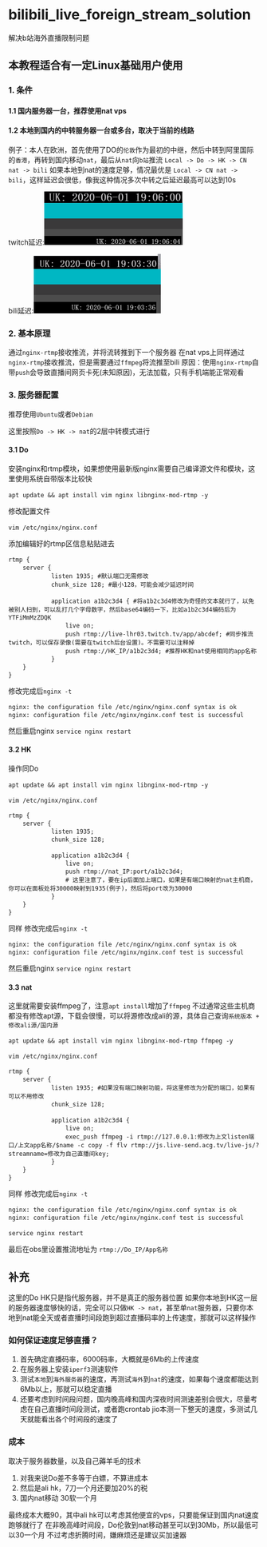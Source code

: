 # bilibili_live_foreign_stream_solution
解决b站海外直播限制问题

## 本教程适合有一定Linux基础用户使用

### 1. 条件
#### 1.1 国内服务器一台，推荐使用nat vps
#### 1.2 本地到国内的中转服务器一台或多台，取决于当前的线路
   例子：本人在欧洲，首先使用了DO的`伦敦`作为最初的中继，然后中转到阿里国际的`香港`，再转到国内移动`nat`，最后从`nat`向`b站`推流
   `Local -> Do -> HK -> CN nat -> bili`
   如果本地到nat的速度足够，情况最优是 `Local -> CN nat -> bili`，这样延迟会很低，像我这种情况多次中转之后延迟最高可以达到10s
   
   twitch延迟:![twitch_latency.png](twitch_latency.png)
   
   bili延迟:![bili_latency.png](bili_latency.png)

### 2. 基本原理
通过`nginx-rtmp`接收推流，并将流转推到下一个服务器
在nat vps上同样通过`nginx-rtmp`接收推流，但是需要通过`ffmpeg`将流推至bili
原因：使用`nginx-rtmp`自带`push`会导致直播间网页卡死(未知原因)，无法加载，只有手机端能正常观看

### 3. 服务器配置

推荐使用`Ubuntu`或者`Debian`

这里按照`Do -> HK -> nat`的2层中转模式进行

#### 3.1 Do

安装nginx和rtmp模块，如果想使用最新版nginx需要自己编译源文件和模块，这里使用系统自带版本比较快

`apt update && apt install vim nginx libnginx-mod-rtmp -y`

修改配置文件

`vim /etc/nginx/nginx.conf`

添加编辑好的rtmp区信息粘贴进去

```
rtmp {
    server {
            listen 1935; #默认端口无需修改
            chunk_size 128; #最小128，可能会减少延迟时间

            application a1b2c3d4 { #将a1b2c3d4修改为奇怪的文本就行了，以免被别人扫到，可以乱打几个字母数字，然后base64编码一下，比如a1b2c3d4编码后为YTFiMmMzZDQK
                live on;
                push rtmp://live-lhr03.twitch.tv/app/abcdef; #同步推流twitch，可以保存录像(需要在twitch后台设置)。不需要可以注释掉
                push rtmp://HK_IP/a1b2c3d4; #推荐HK和nat使用相同的app名称
            }
    }
}
```

修改完成后`nginx -t`

```
nginx: the configuration file /etc/nginx/nginx.conf syntax is ok
nginx: configuration file /etc/nginx/nginx.conf test is successful
```

然后重启nginx `service nginx restart`

#### 3.2 HK

操作同Do

`apt update && apt install vim nginx libnginx-mod-rtmp -y`

`vim /etc/nginx/nginx.conf`

```
rtmp {
    server {
            listen 1935;
            chunk_size 128; 

            application a1b2c3d4 {
                live on;
                push rtmp://nat_IP:port/a1b2c3d4; 
                # 这里注意了，要在ip后面加上端口，如果是有端口映射的nat主机商，你可以在面板处将30000映射到1935(例子)，然后将port改为30000
            }
    }
}
```

同样
修改完成后`nginx -t`

```
nginx: the configuration file /etc/nginx/nginx.conf syntax is ok
nginx: configuration file /etc/nginx/nginx.conf test is successful
```

然后重启nginx `service nginx restart`

#### 3.3 nat

这里就需要安装ffmpeg了，注意`apt install`增加了`ffmpeg`
不过通常这些主机商都没有修改apt源，下载会很慢，可以将源修改成ali的源，具体自己查询`系统版本 + 修改ali源/国内源`

`apt update && apt install vim nginx libnginx-mod-rtmp ffmpeg -y`

`vim /etc/nginx/nginx.conf`

```
rtmp {
    server {
            listen 1935; #如果没有端口映射功能，将这里修改为分配的端口，如果有可以不用修改
            chunk_size 128; 

            application a1b2c3d4 {
                live on;
                exec_push ffmpeg -i rtmp://127.0.0.1:修改为上文listen端口/上文app名称/$name -c copy -f flv rtmp://js.live-send.acg.tv/live-js/?streamname=修改为自己直播间key;
            }
    }
}
```
同样 修改完成后`nginx -t`

```
nginx: the configuration file /etc/nginx/nginx.conf syntax is ok
nginx: configuration file /etc/nginx/nginx.conf test is successful
```
`service nginx restart`

最后在obs里设置推流地址为
`rtmp://Do_IP/App名称`


## 补充

这里的Do HK只是指代服务器，并不是真正的服务器位置
如果你本地到HK这一层的服务器速度够快的话，完全可以只做`HK -> nat`，甚至单`nat`服务器，只要你本地到nat能全天或者直播时间段跑到超过直播码率的上传速度，那就可以这样操作

### 如何保证速度足够直播？
1. 首先确定直播码率，6000码率，大概就是6Mb的上传速度
2. 在服务器上安装`iperf3`测速软件
3. 测试`本地`到`海外服务器`的速度，再测试`海外`到`nat`的速度，如果每个速度都能达到6Mb以上，那就可以稳定直播
4. 还要考虑到时间段问题，国内晚高峰和国内深夜时间测速差别会很大，尽量考虑在自己直播时间段测试，或者跑crontab jio本测一下整天的速度，多测试几天就能看出各个时间段的速度了

### 成本
取决于服务器数量，以及自己薅羊毛的技术
1. 对我来说Do差不多等于白嫖，不算进成本
2. 然后是ali hk，7刀一个月还要加20%的税
3. 国内nat移动 30软一个月

最终成本大概90，其中ali hk可以考虑其他便宜的vps，只要能保证到国内nat速度跑够就行了
在非晚高峰时间段，Do伦敦到nat移动甚至可以到30Mb，所以最低可以30一个月
不过考虑折腾时间，嫌麻烦还是建议买加速器
